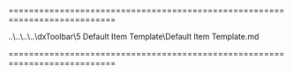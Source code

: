 ===========================================================================
<!--inherits-->..\..\..\..\dxToolbar\5 Default Item Template\Default Item Template.md<!--/inherits-->
===========================================================================

<!--shortDescription-->

<!--/shortDescription-->

<!--fullDescription-->

<!--/fullDescription-->